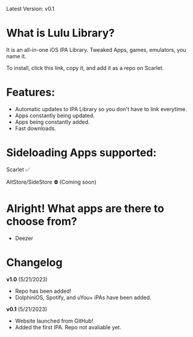 Latest Version: v0.1

# What is Lulu Library?

It is an all-in-one iOS IPA Library. Tweaked Apps, games, emulators, you name it.

To install, click this link, copy it, and add it as a repo on Scarlet.

# Features:

- Automatic updates to IPA Library so you don't have to link everytime.
- Apps constantly being updated.
- Apps being constantly added.
- Fast downloads.

# Sideloading Apps supported:

Scarlet ✅

AltStore/SideStore ⛔️ (Coming soon)


# Alright! What apps are there to choose from?

- Deezer

# Changelog
**v1.0** (5/21/2023)
- Repo has been added!
- DolphiniOS, Spotify, and uYou+ iPAs have been added.

**v0.1** (5/21/2023)
- Website launched from GitHub!
- Added the first IPA. Repo not avaliable yet.
